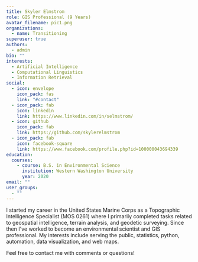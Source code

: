 ```yaml
---
title: Skyler Elmstrom
role: GIS Professional (9 Years)
avatar_filename: pic1.png
organizations:
  - name: Transitioning
superuser: true
authors:
  - admin
bio: ""
interests:
  - Artificial Intelligence
  - Computational Linguistics
  - Information Retrieval
social:
  - icon: envelope
    icon_pack: fas
    link: "#contact"
  - icon_pack: fab
    icon: linkedin
    link: https://www.linkedin.com/in/selmstrom/
  - icon: github
    icon_pack: fab
    link: https://github.com/skylerelmstrom
  - icon_pack: fab
    icon: facebook-square
    link: https://www.facebook.com/profile.php?id=100000043694339
education:
  courses:
    - course: B.S. in Environmental Science
      institution: Western Washington University
      year: 2020
email: ""
user_groups:
  - ""
---
```

I started my career in the United States Marine Corps as a Topographic Intelligence Specialist (MOS 0261) where I primarily completed tasks related to geospatial intelligence, terrain analysis, and geodetic surveying. Since then I've worked to become an environmental scientist and GIS professional. My interests include serving the public, statistics, python, automation, data visualization, and web maps.

Feel free to contact me with comments or questions!
